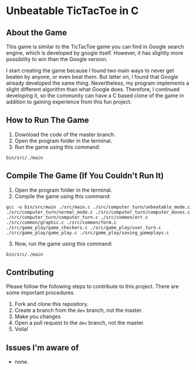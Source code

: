 # Unbeatable TicTacToe in C

## About the Game

This game is similar to the TicTacToe game you can find in Google search engine, which is developed by google itself. However, it has slightly more possibility to win than the Google version.

I start creating the game because I found two main ways to never get beaten by anyone, or even beat them. But latter on, I found that Google already developed the same thing. Nevertheless, my program implements a slight different algorithm than what Google does. Therefore, I continued developing it, so the community can have a C based clone of the game in addition to gaining experience from this fun project.

## How to Run The Game

1. Download the code of the master branch.
2. Open the program folder in the terminal.
3. Run the game using this command:

```
bin/src/./main
```

## Compile The Game (If You Couldn't Run It)

1. Open the program folder in the terminal.
2. Compile the game using this command:

```
gcc -o bin/src/main ./src/main.c ./src/computer_turn/unbeatable_mode.c ./src/computer_turn/normal_mode.c ./src/computer_turn/computer_moves.c ./src/computer_turn/computer_turn.c ./src/common/err.c ./src/common/graphic.c ./src/common/form.c ./src/game_play/game_checkers.c ./src/game_play/user_turn.c ./src/game_play/game_play.c ./src/game_play/saving_gameplays.c
```

3. Now, run the game using this command:

```
bin/src/./main
```

## Contributing

Please follow the following steps to contribute to this project. There are some important procedures.

1. Fork and clone this repository.
2. Create a branch from the `dev` branch, not the master.
3. Make you changes
4. Open a pull request to the `dev` branch, not the master.
5. Voila!

## Issues I'm aware of

- none.
